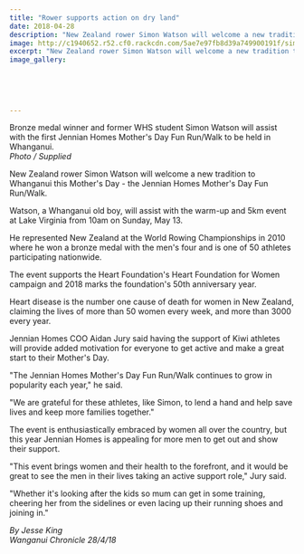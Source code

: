 ```yaml
---
title: "Rower supports action on dry land"
date: 2018-04-28
description: "New Zealand rower Simon Watson will welcome a new tradition to Whanganui this Mother's Day..."
image: http://c1940652.r52.cf0.rackcdn.com/5ae7e97fb8d39a749900191f/simon-watson-re-fun-run-chron-28-april.gif
excerpt: "New Zealand rower Simon Watson will welcome a new tradition to Whanganui this Mother's Day."
image_gallery:
    
    
    
    
    
---
```


<p><span>Bronze medal winner and former WHS student Simon Watson will assist with the first Jennian Homes Mother's Day Fun Run/Walk to be held in Whanganui. <br /><em>Photo / Supplied</em></span></p>
<p class="element element-paragraph">New Zealand rower Simon Watson will welcome a new tradition to Whanganui this Mother's Day - the Jennian Homes Mother's Day Fun Run/Walk.</p>
<p class="element element-paragraph">Watson, a Whanganui old boy, will assist with the warm-up and 5km event at Lake Virginia from 10am on Sunday, May 13.</p>
<p class="element element-paragraph">He represented New Zealand at the World Rowing Championships in 2010 where he won a bronze medal with the men's four and is one of 50 athletes participating nationwide.</p>
<p class="element element-paragraph">The event supports the Heart Foundation's Heart Foundation for Women campaign and 2018 marks the foundation's 50th anniversary year.</p>
<p class="element element-paragraph">Heart disease is the number one cause of death for women in New Zealand, claiming the lives of more than 50 women every week, and more than 3000 every year.</p>
<p class="element element-paragraph">Jennian Homes COO Aidan Jury said having the support of Kiwi athletes will provide added motivation for everyone to get active and make a great start to their Mother's Day.</p>
<p class="element element-paragraph">"The Jennian Homes Mother's Day Fun Run/Walk continues to grow in popularity each year," he said.</p>
<p class="element element-paragraph">"We are grateful for these athletes, like Simon, to lend a hand and help save lives and keep more families together."</p>
<p class="element element-paragraph">The event is enthusiastically embraced by women all over the country, but this year Jennian Homes is appealing for more men to get out and show their support.</p>
<p class="element element-paragraph">"This event brings women and their health to the forefront, and it would be great to see the men in their lives taking an active support role," Jury said.</p>
<p class="element element-paragraph">"Whether it's looking after the kids so mum can get in some training, cheering her from the sidelines or even lacing up their running shoes and joining in."</p>
<p><em>By Jesse King<br />Wanganui Chronicle 28/4/18</em></p>

